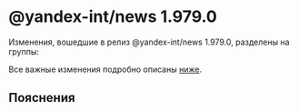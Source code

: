 # @yandex-int/news 1.979.0

<!-- ЧЕЛОВЕЧЕСКОЕ ВСТУПЛЕНИЕ -->

Изменения, вошедшие в релиз @yandex-int/news 1.979.0, разделены на группы:

Все важные изменения подробно описаны [ниже](#Пояснения).

## Пояснения

